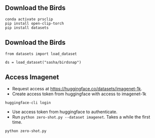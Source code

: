 ## Download the Birds

```
conda activate prsclip
pip install open-clip-torch
pip install datasets
```

## Download the Birds
```
from datasets import load_dataset

ds = load_dataset("sasha/birdsnap")
```

## Access Imagenet

* Request access at https://huggingface.co/datasets/imagenet-1k.
* Create access token from huggingface with access to imagenet-1k
```
huggingface-cli login
```
* Use access token from huggingface to authenticate.
* Run `python zero-shot.py --dataset imagenet`. Takes a while the first time.

```
python zero-shot.py
```